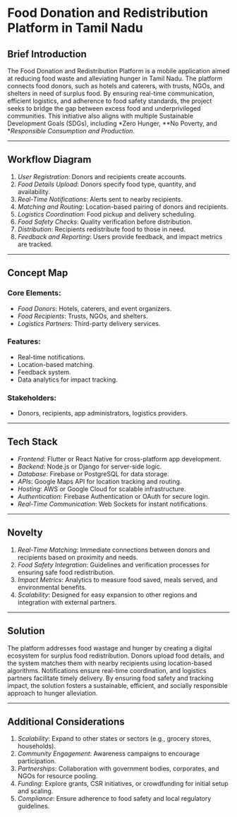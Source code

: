 # Food Donation and Redistribution Platform in Tamil Nadu

## Brief Introduction
The Food Donation and Redistribution Platform is a mobile application aimed at reducing food waste and alleviating hunger in Tamil Nadu. The platform connects food donors, such as hotels and caterers, with trusts, NGOs, and shelters in need of surplus food. By ensuring real-time communication, efficient logistics, and adherence to food safety standards, the project seeks to bridge the gap between excess food and underprivileged communities. This initiative also aligns with multiple Sustainable Development Goals (SDGs), including *Zero Hunger, **No Poverty, and **Responsible Consumption and Production*.

---

## Workflow Diagram
1. *User Registration*: Donors and recipients create accounts.
2. *Food Details Upload*: Donors specify food type, quantity, and availability.
3. *Real-Time Notifications*: Alerts sent to nearby recipients.
4. *Matching and Routing*: Location-based pairing of donors and recipients.
5. *Logistics Coordination*: Food pickup and delivery scheduling.
6. *Food Safety Checks*: Quality verification before distribution.
7. *Distribution*: Recipients redistribute food to those in need.
8. *Feedback and Reporting*: Users provide feedback, and impact metrics are tracked.

---

## Concept Map

### Core Elements:
- *Food Donors*: Hotels, caterers, and event organizers.
- *Food Recipients*: Trusts, NGOs, and shelters.
- *Logistics Partners*: Third-party delivery services.

### Features:
- Real-time notifications.
- Location-based matching.
- Feedback system.
- Data analytics for impact tracking.

### Stakeholders:
- Donors, recipients, app administrators, logistics providers.

---

## Tech Stack

- *Frontend*: Flutter or React Native for cross-platform app development.
- *Backend*: Node.js or Django for server-side logic.
- *Database*: Firebase or PostgreSQL for data storage.
- *APIs*: Google Maps API for location tracking and routing.
- *Hosting*: AWS or Google Cloud for scalable infrastructure.
- *Authentication*: Firebase Authentication or OAuth for secure login.
- *Real-Time Communication*: Web Sockets for instant notifications.

---

## Novelty

1. *Real-Time Matching*: Immediate connections between donors and recipients based on proximity and needs.
2. *Food Safety Integration*: Guidelines and verification processes for ensuring safe food redistribution.
3. *Impact Metrics*: Analytics to measure food saved, meals served, and environmental benefits.
4. *Scalability*: Designed for easy expansion to other regions and integration with external partners.

---

## Solution
The platform addresses food wastage and hunger by creating a digital ecosystem for surplus food redistribution. Donors upload food details, and the system matches them with nearby recipients using location-based algorithms. Notifications ensure real-time coordination, and logistics partners facilitate timely delivery. By ensuring food safety and tracking impact, the solution fosters a sustainable, efficient, and socially responsible approach to hunger alleviation.

---

## Additional Considerations

1. *Scalability*: Expand to other states or sectors (e.g., grocery stores, households).
2. *Community Engagement*: Awareness campaigns to encourage participation.
3. *Partnerships*: Collaboration with government bodies, corporates, and NGOs for resource pooling.
4. *Funding*: Explore grants, CSR initiatives, or crowdfunding for initial setup and scaling.
5. *Compliance*: Ensure adherence to food safety and local regulatory guidelines.

